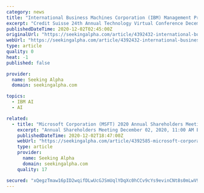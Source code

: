 ```yaml
---
category: news
title: "International Business Machines Corporation (IBM) Management Presents at Credit Suisse 24th Annual Technology Virtual Conference (Transcript)"
excerpt: "Credit Suisse 24th Annual Technology Virtual Conference December 1, 2020, 02:30 PM ET Company Participants James Whitehurst - President Conference Call Participants Matthew Cabral - Credit Suisse Presentation Matthew Cabral All right."
publishedDateTime: 2020-12-02T02:45:00Z
originalUrl: "https://seekingalpha.com/article/4392432-international-business-machines-corporation-ibm-management-presents-credit-suisse-24th-annual"
webUrl: "https://seekingalpha.com/article/4392432-international-business-machines-corporation-ibm-management-presents-credit-suisse-24th-annual"
type: article
quality: 0
heat: -1
published: false

provider:
  name: Seeking Alpha
  domain: seekingalpha.com

topics:
  - IBM AI
  - AI

related:
  - title: "Microsoft Corporation (MSFT) 2020 Annual Shareholders Meeting (Transcript)"
    excerpt: "Annual Shareholders Meeting December 02, 2020, 11:00 AM ET Company Participants John Thompson - Chair of the Board Dev Stahlkopf - Corporate VP and General Manager and Corporate Secretary Mari Schwartzer - Director Shareholder Activism and Engagement,"
    publishedDateTime: 2020-12-02T18:47:00Z
    webUrl: "https://seekingalpha.com/article/4392585-microsoft-corporation-msft-2020-annual-shareholders-meeting-transcript"
    type: article
    provider:
      name: Seeking Alpha
      domain: seekingalpha.com
    quality: 17

secured: "xQegzTmaw16pID2wqifDLwUcGJSmUqlYDqXc0hCCv9cYs9evinCNt8s0mLwV9f6q6LsyQq8YC47XSCd3Xo8Fp4/1HRvc7a2B1FKavugC5W7n3yqjpkn8YwBn34jOMbCI0Bp0vxCF8mrHLp4OhoyckuW8f24c0WrgzLPtxIVnqoVSww4/DHBipwDJZXe3v3m0x5L6OmzOcQjnf6WwpDuSPIHxRduNw6DwkrTHIyeomAD/Uix73/tyetv7ZtHf/24Ly/D/bZ4P9TsEJJTOuvQc2zMVomhlogTu+FPAoOlOWkNOaQvdIPyd5OBVtJKZKe6g5CH6xqwH6ASjYLHIRGRrBySeeNni9Iztgzzs+OL+H8E=;lRRP91xklq/cRdIrJl+puQ=="
---
```


